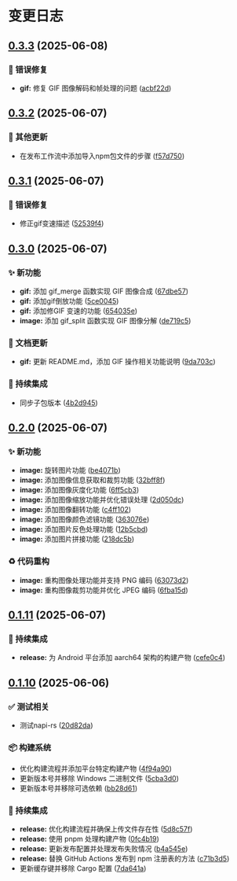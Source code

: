 # 变更日志

## [0.3.3](https://github.com/CandriaJS/image-tool/compare/v0.3.2...v0.3.3) (2025-06-08)


### 🐛 错误修复

* **gif:** 修复 GIF 图像解码和帧处理的问题 ([acbf22d](https://github.com/CandriaJS/image-tool/commit/acbf22d1c844f7feec59e7202f2b57c54b88d874))

## [0.3.2](https://github.com/CandriaJS/image-tool/compare/v0.3.1...v0.3.2) (2025-06-07)


### 🔧 其他更新

* 在发布工作流中添加导入npm包文件的步骤 ([f57d750](https://github.com/CandriaJS/image-tool/commit/f57d750c0e2051aaba2ce93ce8b2169c5b5b37b9))

## [0.3.1](https://github.com/CandriaJS/image-tool/compare/v0.3.0...v0.3.1) (2025-06-07)


### 🐛 错误修复

* 修正gif变速描述 ([52539f4](https://github.com/CandriaJS/image-tool/commit/52539f4f09c1bed93ba425ce92c51025bb73472e))

## [0.3.0](https://github.com/CandriaJS/image-tool/compare/v0.2.0...v0.3.0) (2025-06-07)


### ✨ 新功能

* **gif:** 添加 gif_merge 函数实现 GIF 图像合成 ([67dbe57](https://github.com/CandriaJS/image-tool/commit/67dbe570be24135ea7961acb3311ed643b28dd0b))
* **gif:** 添加gif倒放功能 ([5ce0045](https://github.com/CandriaJS/image-tool/commit/5ce00451e8deff70f2042bf839f43163e3f27f7e))
* **gif:** 添加修GIF 变速的功能 ([654035e](https://github.com/CandriaJS/image-tool/commit/654035ec64fe2960da56b04b8d6867a0c81eaba5))
* **image:** 添加 gif_split 函数实现 GIF 图像分解 ([de719c5](https://github.com/CandriaJS/image-tool/commit/de719c5029d0d974d68d0a9b8ba1cd26ad20a271))


### 📝 文档更新

* **gif:** 更新 README.md，添加 GIF 操作相关功能说明 ([9da703c](https://github.com/CandriaJS/image-tool/commit/9da703c717fdcea1dbadf263c3333c613fa9817e))


### 🎡 持续集成

* 同步子包版本 ([4b2d945](https://github.com/CandriaJS/image-tool/commit/4b2d945fa115c80d398a81fbe29ebec544575dc5))

## [0.2.0](https://github.com/CandriaJS/image-tool/compare/v0.1.11...v0.2.0) (2025-06-07)


### ✨ 新功能

* **image:** 旋转图片功能 ([be4071b](https://github.com/CandriaJS/image-tool/commit/be4071bebedefc2e5917b7c4065cef7635188943))
* **image:** 添加图像信息获取和裁剪功能 ([32bff8f](https://github.com/CandriaJS/image-tool/commit/32bff8f41ef0c7ed1d1022ec5ed04e5850f25ead))
* **image:** 添加图像灰度化功能 ([6ff5cb3](https://github.com/CandriaJS/image-tool/commit/6ff5cb3e73d39bc0e2c5d96c7923ed85d28f7e06))
* **image:** 添加图像缩放功能并优化错误处理 ([2d050dc](https://github.com/CandriaJS/image-tool/commit/2d050dce6b5d6a9295fe4b934cf003767387f2ef))
* **image:** 添加图像翻转功能 ([c4ff102](https://github.com/CandriaJS/image-tool/commit/c4ff1025b118af0bbc0d65f8fc757d4da3687132))
* **image:** 添加图像颜色滤镜功能 ([363076e](https://github.com/CandriaJS/image-tool/commit/363076ea2a5e61537f60ed1016dd9f5245412787))
* **image:** 添加图片反色处理功能 ([12b5cbd](https://github.com/CandriaJS/image-tool/commit/12b5cbd7b0be7b30b9baa54a405d795cc7c996c8))
* **image:** 添加图片拼接功能 ([218dc5b](https://github.com/CandriaJS/image-tool/commit/218dc5bce74c605a27f4215f3970789c11bd52c1))


### ♻️ 代码重构

* **image:** 重构图像处理功能并支持 PNG 编码 ([63073d2](https://github.com/CandriaJS/image-tool/commit/63073d2cf30d287d7f2470dd7a2a751fc3fa2e98))
* **image:** 重构图像裁剪功能并优化 JPEG 编码 ([6fba15d](https://github.com/CandriaJS/image-tool/commit/6fba15d76f4aa540379b43f470e8bcf8a8b2f0c8))

## [0.1.11](https://github.com/CandriaJS/image-tool/compare/v0.1.10...v0.1.11) (2025-06-07)


### 🎡 持续集成

* **release:** 为 Android 平台添加 aarch64 架构的构建产物 ([cefe0c4](https://github.com/CandriaJS/image-tool/commit/cefe0c4aa95aba99db8fac6041f682189e40467a))

## [0.1.10](https://github.com/CandriaJS/image-tool/compare/v0.1.9...v0.1.10) (2025-06-06)

### ✅ 测试相关

* 测试napi-rs ([20d82da](https://github.com/CandriaJS/image-tool/commit/20d82da9651ec848c8f31c7045478ee64a3c1a16))


### 📦️ 构建系统

* 优化构建流程并添加平台特定构建产物 ([4f94a90](https://github.com/CandriaJS/image-tool/commit/4f94a90f80651f1a23dbdbc43c1ac27f67ee3913))
* 更新版本号并移除 Windows 二进制文件 ([5cba3d0](https://github.com/CandriaJS/image-tool/commit/5cba3d09a8829baa352d73752638f80af415f455))
* 更新版本号并移除可选依赖 ([bb28d61](https://github.com/CandriaJS/image-tool/commit/bb28d617e82cbed9cdab9f69c1219821d5696cf2))


### 🎡 持续集成

* **release:** 优化构建流程并确保上传文件存在性 ([5d8c57f](https://github.com/CandriaJS/image-tool/commit/5d8c57f8bc6140db31cdc1f72d64659202150059))
* **release:** 使用 pnpm 处理构建产物 ([0fc4b19](https://github.com/CandriaJS/image-tool/commit/0fc4b19b337057322504ef7e058a61883a00dc0a))
* **release:** 更新发布配置并处理发布失败情况 ([b4a545e](https://github.com/CandriaJS/image-tool/commit/b4a545e7f74b4ed6d60199e937a5a99ac2b03624))
* **release:** 替换 GitHub Actions 发布到 npm 注册表的方法 ([c71b3d5](https://github.com/CandriaJS/image-tool/commit/c71b3d53f00dcdfbb46ac6e710d46330e5857389))
* 更新缓存键并移除 Cargo 配置 ([7da641a](https://github.com/CandriaJS/image-tool/commit/7da641a2731b837800adb70353096a361b26c438))
